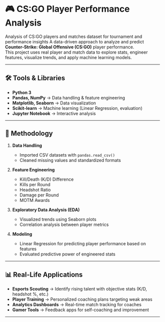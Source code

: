 # 🎮 CS:GO Player Performance Analysis
Analysis of CS:GO players and matches dataset for tournament and performance insights
A data-driven approach to analyze and predict **Counter-Strike: Global Offensive (CS:GO)** player performance.  
This project uses real player and match data to explore stats, engineer features, visualize trends, and apply machine learning models.

---

## 🛠️ Tools & Libraries
- **Python 3**
- **Pandas, NumPy** → Data handling & feature engineering  
- **Matplotlib, Seaborn** → Data visualization  
- **Scikit-learn** → Machine learning (Linear Regression, evaluation)  
- **Jupyter Notebook** → Interactive analysis  

---

## 🔬 Methodology
1. **Data Handling**  
   - Imported CSV datasets with `pandas.read_csv()`  
   - Cleaned missing values and standardized formats  

2. **Feature Engineering**  
   - Kill/Death (K/D) Difference  
   - Kills per Round  
   - Headshot Ratio  
   - Damage per Round
   - MOTM Awards

3. **Exploratory Data Analysis (EDA)**  
   - Visualized trends using Seaborn plots  
   - Correlation analysis between player metrics  

4. **Modeling**  
   - Linear Regression for predicting player performance based on features  
   - Evaluated predictive power of engineered stats  

---

## 📊 Real-Life Applications
- **Esports Scouting** → Identify rising talent with objective stats (K/D, headshot %, etc.)  
- **Player Training** → Personalized coaching plans targeting weak areas  
- **Analytics Dashboards** → Real-time match tracking for coaches  
- **Gamer Tools** → Feedback apps for self-coaching and improvement  

---



